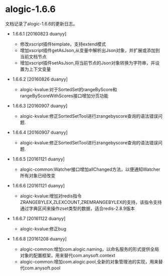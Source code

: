 alogic-1.6.6
============

文档记录了alogic-1.6.6的更新日志。

- 1.6.6.1 [20160823 duanyy]
	 - 修改xscript插件template，支持extend模式
	 - 增加xscript插件getAsJson,从变量中解析出Json对象，并扩展或添加到当前文档节点
	 - 增加xscript插件setAsJson,将当前节点的Json对象转换为字符串，并设置为上下文变量
	 
- 1.6.6.2 [20160826 duanyy] 
 	 - alogic-kvalue:对于SortedSet的rangeByScore和rangeByScoreWithScores接口增加分页功能

- 1.6.6.3 [20160907 duanyy] 
	 - alogic-kvalue:修正SortedSetTool进行zrangebyscore查询的语法错误问题.
	 
- 1.6.6.4 [20160907 duanyy] 
	 - alogic-kvalue:修正SortedSetTool进行zrangebyscore查询的语法错误问题.	 
	 
- 1.6.6.5 [20161121 duanyy] 
	- alogic-common:Watcher接口增加allChanged方法，以便通知Watcher所有对象已经改变
	
- 1.6.6.6 [20161121 duanyy]
	- alogic-kvalue:增加对redis指令ZRANGEBYLEX,ZLEXCOUNT,ZREMRANGEBYLEX的支持，该指令支持通过字典区间来操作zset类型的数据，适合redis-2.8.9版本
	
- 1.6.6.7 [20161122 duanyy]
	- alogic-kvalue:修正bug
	
- 1.6.6.8 [20161208 duanyy]
	- alogic-common:增加com.alogic.naming，以命名服务的形式提供全局对象的配置框架，用来替代com.anysoft.context
	- alogic-common:增加com.alogic.pool,全新的对象管理池的实现，用来替代com.anysoft.pool
	